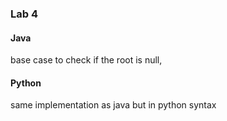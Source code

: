 ### Lab 4

#### Java
base case to check if the root is null, 

#### Python
same implementation as java but in python syntax